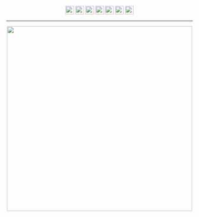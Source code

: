 <p align="center">
  <!-- Github -->
  <a href="https://github.com/MickTK"><img src="https://img.shields.io/badge/MickTK-5A69BB?style=for-the-badge&logo=github&logoColor=white" height=23></a>
  <!-- Linkedin -->
  <a href="https://www.linkedin.com/in/michele-melis-8779982b6/"><img src="https://img.shields.io/badge/Michele Melis-%230077B5.svg?&style=for-the-badge&logo=linkedin&logoColor=white" height=23></a>
  <!-- Itch -->
  <a href="https://micktk.itch.io/"><img src="https://img.shields.io/badge/MickTK-F35A5A.svg?&style=for-the-badge&logo=itch.io&logoColor=white" height=23></a>
  <!-- X -->
  <a href="https://twitter.com/MickTheKey"><img src="https://img.shields.io/badge/MickTheKey-222222?style=for-the-badge&logo=x&logoColor=white" height=23></a>
  <!-- Codepen -->
  <a href="https://codepen.io/micktk"><img src="https://img.shields.io/badge/MickTK-F8827A.svg?&style=for-the-badge&logo=codepen&logoColor=white" height=23></a>
  <!-- Steam -->
  <a href="https://steamcommunity.com/id/micktk/"><img src="https://img.shields.io/badge/MickTK-1E6D92.svg?&style=for-the-badge&logo=steam&logoColor=white" height=23></a>
  <!-- Soundcloud -->
  <a href="https://soundcloud.com/micktk"><img src="https://img.shields.io/badge/MickTK-F85310.svg?&style=for-the-badge&logo=soundcloud&logoColor=white" height=23></a>
</p>

<hr>

<p align="center">
  <a href="https://en.wikipedia.org/wiki/MegaMan_NT_Warrior">
    <img width="500px" src="https://i.imgur.com/6WVOtq2.gif"/>
  </a>
</p>
